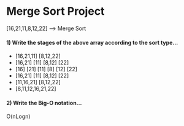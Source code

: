 # Merge Sort Project
[16,21,11,8,12,22] --> Merge Sort

#### 1) Write the stages of the above array according to the sort type...

* [16,21,11] [8,12,22]
* [16,21] [11] [8,12] [22]
* [16] [21] [11] [8] [12] [22]
* [16,21] [11] [8,12] [22]
* [11,16,21] [8,12,22]
* [8,11,12,16,21,22]

#### 2) Write the Big-O notation...
O(nLogn)
